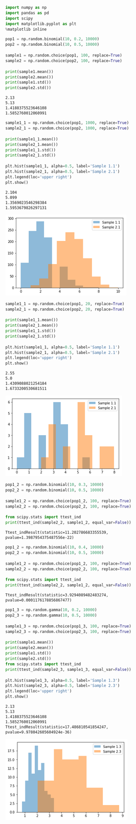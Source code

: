 

```python
import numpy as np
import pandas as pd
import scipy
import matplotlib.pyplot as plt
%matplotlib inline
```


```python
pop1 = np.random.binomial(10, 0.2, 10000)
pop2 = np.random.binomial(10, 0.5, 10000)

sample1 = np.random.choice(pop1, 100, replace=True)
sample2 = np.random.choice(pop2, 100, replace=True)

print(sample1.mean())
print(sample2.mean())
print(sample1.std())
print(sample2.std())
```

    2.13
    5.13
    1.4188375523646108
    1.5852760012060991



```python
sample1_1 = np.random.choice(pop1, 1000, replace=True)
sample2_1 = np.random.choice(pop2, 1000, replace=True)

print(sample1_1.mean())
print(sample2_1.mean())
print(sample1_1.std())
print(sample2_1.std())

plt.hist(sample1_1, alpha=0.5, label='Sample 1.1')
plt.hist(sample2_1, alpha=0.5, label='Sample 2.1')
plt.legend(loc='upper right')
plt.show()
```

    2.104
    5.099
    1.3569023546298384
    1.5953679826297131



![png](output_2_1.png)



```python
sample1_1 = np.random.choice(pop1, 20, replace=True)
sample2_1 = np.random.choice(pop2, 20, replace=True)

print(sample1_1.mean())
print(sample2_1.mean())
print(sample1_1.std())
print(sample2_1.std())

plt.hist(sample1_1, alpha=0.5, label='Sample 1.1')
plt.hist(sample2_1, alpha=0.5, label='Sample 2.1')
plt.legend(loc='upper right')
plt.show()
```

    2.55
    5.0
    1.4309088021254184
    1.6733200530681511



![png](output_3_1.png)



```python
pop1_2 = np.random.binomial(10, 0.3, 10000)
pop2_2 = np.random.binomial(10, 0.5, 10000)

sample1_2 = np.random.choice(pop1_2, 100, replace=True)
sample2_2 = np.random.choice(pop2_2, 100, replace=True)

from scipy.stats import ttest_ind
print(ttest_ind(sample2_2, sample1_2, equal_var=False))
```

    Ttest_indResult(statistic=11.202786683355539, pvalue=1.3987954375487556e-22)



```python
pop1_2 = np.random.binomial(10, 0.4, 10000)
pop2_2 = np.random.binomial(10, 0.5, 10000)

sample1_2 = np.random.choice(pop1_2, 100, replace=True)
sample2_2 = np.random.choice(pop2_2, 100, replace=True)

from scipy.stats import ttest_ind
print(ttest_ind(sample2_2, sample1_2, equal_var=False))
```

    Ttest_indResult(statistic=3.9294089482483274, pvalue=0.0001176178856867477)



```python
pop1_3 = np.random.gamma(10, 0.2, 10000)
pop2_3 = np.random.gamma(10, 0.5, 10000)

sample1_3 = np.random.choice(pop1_3, 100, replace=True)
sample2_3 = np.random.choice(pop2_3, 100, replace=True)

print(sample1.mean())
print(sample2.mean())
print(sample1.std())
print(sample2.std())
from scipy.stats import ttest_ind
print(ttest_ind(sample2_3, sample1_3, equal_var=False))

plt.hist(sample1_3, alpha=0.5, label='Sample 1.3')
plt.hist(sample2_3, alpha=0.5, label='Sample 2.3')
plt.legend(loc='upper right')
plt.show()
```

    2.13
    5.13
    1.4188375523646108
    1.5852760012060991
    Ttest_indResult(statistic=17.486810541854247, pvalue=9.978042605604924e-36)



![png](output_6_1.png)



```python

```
